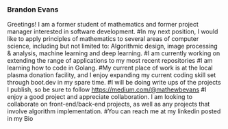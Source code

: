 ### Brandon Evans
Greetings! I am a former student of mathematics and former project manager interested in software development. 
#In my next position, I would like to apply principles of mathematics to several areas of computer science, including but not limited to: Algorithmic design, image processing & analysis, machine learning and deep learning. 
#I am currently working on extending the range of applications to my most recent repositories
#I am learning how to code in Golang.
#My current place of work is at the local plasma donation facility, and I enjoy expanding my current coding skill set through boot.dev in my spare time.
#I will be doing write ups of the projects I publish, so be sure to follow https://medium.com/@mathewbevans
#I enjoy a good project and appreciate collaboration. I am looking to collaborate on front-end/back-end projects, as well as any projects that involve algorithm implementation.
#You can reach me at my linkedin posted in my Bio
